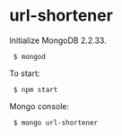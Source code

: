 # url-shortener

Initialize MongoDB 2.2.33.

` $ mongod`


To start:

` $ npm start`


Mongo console:

` $ mongo url-shortener`

